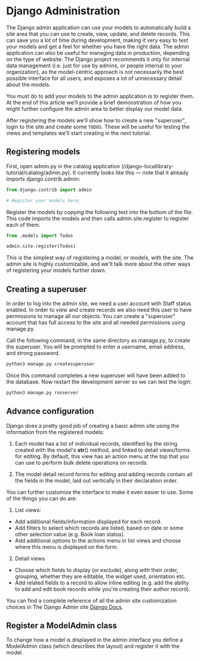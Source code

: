 # Django Administration

The Django admin application can use your models to automatically build a site area that you can use to create, view, update, and delete records. This can save you a lot of time during development, making it very easy to test your models and get a feel for whether you have the right data. The admin application can also be useful for managing data in production, depending on the type of website. The Django project recommends it only for internal data management (i.e. just for use by admins, or people internal to your organization), as the model-centric approach is not necessarily the best possible interface for all users, and exposes a lot of unnecessary detail about the models.

You must do to add your models to the admin application is to register them. At the end of this article we'll provide a brief demonstration of how you might further configure the admin area to better display our model data.

After registering the models we'll show how to create a new "superuser", login to the site and create some `TODOS`. These will be useful for testing the views and templates we'll start creating in the next tutorial.

## Registering models

First, open admin.py in the catalog application (/django-locallibrary-tutorial/catalog/admin.py). It currently looks like this — note that it already imports django.contrib.admin:

```python
from django.contrib import admin

# Register your models here.

```

Register the models by copying the following text into the bottom of the file. This code imports the models and then calls admin.site.register to register each of them.

```python
from .models import Todos

admin.site.register(Todos)
```

This is the simplest way of registering a model, or models, with the site. The admin site is highly customizable, and we'll talk more about the other ways of registering your models further down.

## Creating a superuser

In order to log into the admin site, we need a user account with Staff status enabled. In order to view and create records we also need this user to have permissions to manage all our objects. You can create a "superuser" account that has full access to the site and all needed permissions using manage.py.

Call the following command, in the same directory as manage.py, to create the superuser. You will be prompted to enter a username, email address, and strong password.

```bash
python3 manage.py createsuperuser
```

Once this command completes a new superuser will have been added to the database. Now restart the development server so we can test the login:

```bash
python3 manage.py runserver
```

## Advance configuration

Django does a pretty good job of creating a basic admin site using the information from the registered models:

1. Each model has a list of individual records, identified by the string created with the model's **str**() method, and linked to detail views/forms for editing. By default, this view has an action menu at the top that you can use to perform bulk delete operations on records.

2. The model detail record forms for editing and adding records contain all the fields in the model, laid out vertically in their declaration order.

You can further customize the interface to make it even easier to use. Some of the things you can do are:

1. List views:

- Add additional fields/information displayed for each record.
- Add filters to select which records are listed, based on date or some other selection value (e.g. Book loan status).
- Add additional options to the actions menu in list views and choose where this menu is displayed on the form.

2. Detail views

- Choose which fields to display (or exclude), along with their order, grouping, whether they are editable, the widget used, orientation etc.
- Add related fields to a record to allow inline editing (e.g. add the ability to add and edit book records while you're creating their author record).

You can find a complete reference of all the admin site customization choices in The Django Admin site [Django Docs](https://docs.djangoproject.com/en/5.0/ref/contrib/admin/).

## Register a ModelAdmin class

To change how a model is displayed in the admin interface you define a ModelAdmin class (which describes the layout) and register it with the model.
